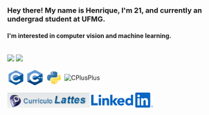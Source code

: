 ### Hey there! My name is Henrique, I'm 21, and currently an undergrad student at UFMG.
#### I'm interested in computer vision and machine learning.

<div><br>
  <img height="180em" src="https://github-readme-stats.vercel.app/api?username=henriquemoc&show_icons=true&theme=radical&show_icons=true"/>
  <img height="120em" src="https://github-readme-stats.vercel.app/api/top-langs/?username=henriquemoc&layout=compact&theme=radical&langs_count=7"/>
  
</div>

<div><br>
  <img align="center" alt="Rafa-React" height="35" width="40" src="https://raw.githubusercontent.com/devicons/devicon/master/icons/c/c-original.svg">
  <img align="center" alt="CPlusPlus" height="35" width="40" src="https://raw.githubusercontent.com/devicons/devicon/master/icons/cplusplus/cplusplus-original.svg">
  <img align="center" alt="Python" height="35" width="40" src="https://raw.githubusercontent.com/devicons/devicon/master/icons/python/python-original.svg">
  <img align="center" alt="CPlusPlus" height="35" width="40" src="https://raw.githubusercontent.com/valohai/ml-logos/master/pytorch.svg">
</div>

<div><br>
  <a href="http://lattes.cnpq.br/4978572565118006" target="lattes"><img height="35" src="https://raw.githubusercontent.com/henriquemoc/henriquemoc/main/lattes.png" target="lattes"></a>
  <a href="https://www.linkedin.com/in/henrique-magalh%C3%A3es-de-oliveira-carvalho-922a83233/" target="linkedin"><img height="35" src="https://raw.githubusercontent.com/henriquemoc/henriquemoc/main/LinkedIn_Logo.svg.png" target="linkedin"></a>
</div><br><br>

<!--
**henriquemoc/henriquemoc** is a ✨ _special_ ✨ repository because its `README.md` (this file) appears on your GitHub profile.

Here are some ideas to get you started:

- 🔭 I’m currently working on ...
- 🌱 I’m currently learning ...
- 👯 I’m looking to collaborate on ...
- 🤔 I’m looking for help with ...
- 💬 Ask me about ...
- 📫 How to reach me: ...
- 😄 Pronouns: ...
- ⚡ Fun fact: ...
-->
